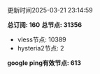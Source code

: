 更新时间2025-03-21 23:14:59

**总订阅: 160**
**总节点: 31356**
- vless节点: 10389
- hysteria2节点: 2

**google ping有效节点: 613**
